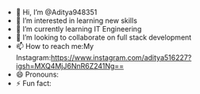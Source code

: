 - 👋 Hi, I’m @Aditya948351
- 👀 I’m interested in learning new skills
- 🌱 I’m currently learning IT Engineering 
- 💞️ I’m looking to collaborate on full stack development 
- 📫 How to reach me:My Instagram:https://www.instagram.com/aditya516227?igsh=MXQ4MjJ6NnR6Z241Ng==
- 😄 Pronouns:
- ⚡ Fun fact: 

<!---
Aditya948351/Aditya948351 is a ✨ special ✨ repository because its `README.md` (this file) appears on your GitHub profile.
You can click the Preview link to take a look at your changes.
--->
